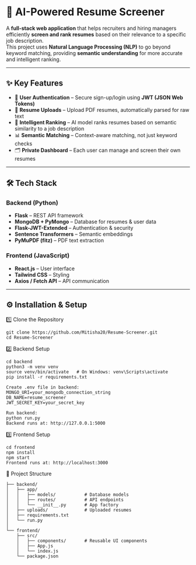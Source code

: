 # 📄 AI-Powered Resume Screener

A **full-stack web application** that helps recruiters and hiring managers efficiently **screen and rank resumes** based on their relevance to a specific job description.  
This project uses **Natural Language Processing (NLP)** to go beyond keyword matching, providing **semantic understanding** for more accurate and intelligent ranking.


---

## ✨ Key Features
- 🔐 **User Authentication** – Secure sign-up/login using **JWT (JSON Web Tokens)**  
- 📄 **Resume Uploads** – Upload PDF resumes, automatically parsed for raw text  
- 🧠 **Intelligent Ranking** – AI model ranks resumes based on semantic similarity to a job description  
- 📊 **Semantic Matching** – Context-aware matching, not just keyword checks  
- 🗂 **Private Dashboard** – Each user can manage and screen their own resumes  

---

## 🛠 Tech Stack

### Backend (Python)
- **Flask** – REST API framework  
- **MongoDB + PyMongo** – Database for resumes & user data  
- **Flask-JWT-Extended** – Authentication & security  
- **Sentence Transformers** – Semantic embeddings  
- **PyMuPDF (fitz)** – PDF text extraction  

### Frontend (JavaScript)
- **React.js** – User interface  
- **Tailwind CSS** – Styling  
- **Axios / Fetch API** – API communication  

---

## ⚙️ Installation & Setup

 1️⃣ Clone the Repository
```
git clone https://github.com/Mitisha20/Resume-Screener.git
cd Resume-Screener
```
2️⃣ Backend Setup
```
cd backend
python3 -m venv venv
source venv/bin/activate   # On Windows: venv\Scripts\activate
pip install -r requirements.txt

Create .env file in backend:
MONGO_URI=your_mongodb_connection_string
DB_NAME=resume_screener
JWT_SECRET_KEY=your_secret_key

Run backend:
python run.py
Backend runs at: http://127.0.0.1:5000
```
3️⃣ Frontend Setup
```
cd frontend
npm install
npm start
Frontend runs at: http://localhost:3000
```
📂 Project Structure
```
├── backend/
│   ├── app/
│   │   ├── models/           # Database models
│   │   ├── routes/           # API endpoints
│   │   └── __init__.py       # App factory
│   ├── uploads/              # Uploaded resumes
│   ├── requirements.txt
│   └── run.py
│
└── frontend/
    ├── src/
    │   ├── components/       # Reusable UI components
    │   ├── App.js
    │   └── index.js
    └── package.json
```
